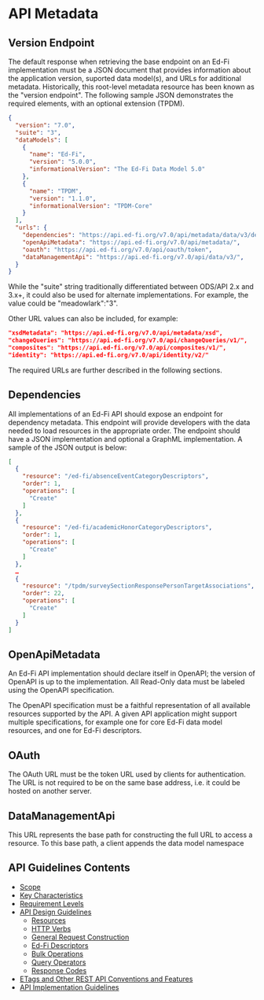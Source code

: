 # API Metadata

## Version Endpoint

The default response when retrieving the base endpoint on an Ed-Fi implementation must be a JSON document that provides information about the application version, suported data model(s), and URLs for additional metadata.  Historically, this root-level metadata resource has been known as the "version endpoint".  The following sample JSON demonstrates the required elements, with an optional extension (TPDM).

```json
{
  "version": "7.0",
  "suite": "3",
  "dataModels": [
    {
      "name": "Ed-Fi",
      "version": "5.0.0",
      "informationalVersion": "The Ed-Fi Data Model 5.0"
    },
    {
      "name": "TPDM",
      "version": "1.1.0",
      "informationalVersion": "TPDM-Core"
    }
  ],
  "urls": {
    "dependencies": "https://api.ed-fi.org/v7.0/api/metadata/data/v3/dependencies",
    "openApiMetadata": "https://api.ed-fi.org/v7.0/api/metadata/",
    "oauth": "https://api.ed-fi.org/v7.0/api/oauth/token",
    "dataManagementApi": "https://api.ed-fi.org/v7.0/api/data/v3/",
  }
}
```

While the "suite" string traditionally differentiated between ODS/API 2.x and 3.x+, it could also be used for alternate implementations.  For example, the value could be "meadowlark":"3".

Other URL values can also be included, for example:

```json
"xsdMetadata": "https://api.ed-fi.org/v7.0/api/metadata/xsd",
"changeQueries": "https://api.ed-fi.org/v7.0/api/changeQueries/v1/",
"composites": "https://api.ed-fi.org/v7.0/api/composites/v1/",
"identity": "https://api.ed-fi.org/v7.0/api/identity/v2/"
```

The required URLs are further described in the following sections.

## Dependencies

All implementations of an Ed-Fi API should expose an endpoint for dependency
metadata.  This endpoint will provide developers with the data needed to load
resources in the appropriate order.  The endpoint should have a JSON
implementation and optional a GraphML implementation.  A sample of the JSON
output is below:

```json
[
  {
    "resource": "/ed-fi/absenceEventCategoryDescriptors",
    "order": 1,
    "operations": [
      "Create"
    ]
  },
  {
    "resource": "/ed-fi/academicHonorCategoryDescriptors",
    "order": 1,
    "operations": [
      "Create"
    ]
  },
  …
  {
    "resource": "/tpdm/surveySectionResponsePersonTargetAssociations",
    "order": 22,
    "operations": [
      "Create"
    ]
  }
]
```
## OpenApiMetadata

An Ed-Fi API implementation should declare itself in OpenAPI; the version of
OpenAPI is up to the implementation. All Read-Only data must be labeled using
the OpenAPI specification.

The OpenAPI specification must be a faithful representation of all available
resources supported by the API. A given API application might support multiple
specifications, for example one for core Ed-Fi data model resources, and one for
Ed-Fi descriptors.

## OAuth

The OAuth URL must be the token URL used by clients for authentication. The URL
is not required to be on the same base address, i.e. it could be hosted on
another server.

## DataManagementApi

This URL represents the base path for constructing the full URL to access a
resource. To this base path, a client appends the data model namespace


## API Guidelines Contents

* [Scope](../SCOPE.md)
* [Key Characteristics](../KEY-CHARACTERISTICS.md)
* [Requirement Levels](../REQUIREMENT-LEVELS.md)
* [API Design Guidelines](../API-DESIGN-GUIDELINES/README.md)
  * [Resources](RESOURCES.md)
  * [HTTP Verbs](HTTP-VERBS.md)
  * [General Request Construction](GENERAL-REQUEST-CONSTRUCTION.md)
  * [Ed-Fi Descriptors](ED-FI-DESCRIPTORS.md)
  * [Bulk Operations](BULK-OPERATIONS.md)
  * [Query Operators](QUERY-OPERATORS.md)
  * [Response Codes](RESPONSE-CODES.md)
* [ETags and Other REST API Conventions and
  Features](ETAGS-OTHER-CONVENTIONS.md)
* [API Implementation Guidelines](../API-IMPLEMENTATION-GUIDELINES/README.md)
